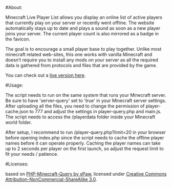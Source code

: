 #About:

Minecraft Live Player List allows you display an online list of active players that currently play on your server or recently went offline. The website automatically stays up to date and plays a sound as soon as a new player joins your server. The current player count is also mirrored as a badge in the favicon.

The goal is to encourage a small player base to play together. Unlike most minecraft related web-sites, this one works with vanilla Minecraft and doesn’t require you to install any mods on your server as all the required data is gathered from protocols and files that are provided by the game.

You can check out a [live version here](http://minecraft.rene-henrich.de/).

#Usage:

The script needs to run on the same system that runs your Minecraft server. Be sure to have 'server-query' set to 'true' in your Minecraft server settings. After uploading all the files, you need to change the permission of player-cache.json to 777 and adjust the settings in player-query.php and main.js. The script needs to access the /playerdata folder inside your Minecraft world folder.

After setup, I recommend to run /player-query.php?limit=20 in your browser before opening index.php since the script needs to cache the offline player names before it can operate properly. Caching the player names can take up to 2 seconds per player on the first launch, so adjust the request limit to fit your needs / patience.

#Licenses:

based on [PHP-Minecraft-Query by xPaw](https://github.com/xPaw/PHP-Minecraft-Query), licensed under [Creative Commons Attribution-NonCommercial-ShareAlike 3.0](http://creativecommons.org/licenses/by-nc-sa/3.0/).
